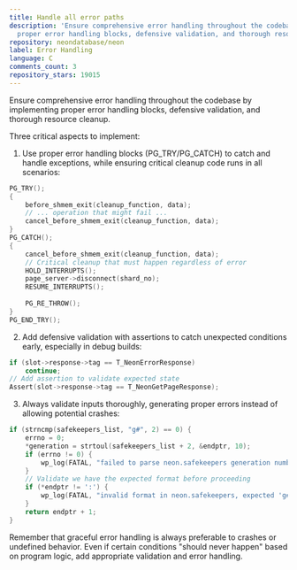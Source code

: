 ```yaml
---
title: Handle all error paths
description: 'Ensure comprehensive error handling throughout the codebase by implementing
  proper error handling blocks, defensive validation, and thorough resource cleanup. '
repository: neondatabase/neon
label: Error Handling
language: C
comments_count: 3
repository_stars: 19015
---
```


Ensure comprehensive error handling throughout the codebase by implementing proper error handling blocks, defensive validation, and thorough resource cleanup. 

Three critical aspects to implement:

1. Use proper error handling blocks (PG_TRY/PG_CATCH) to catch and handle exceptions, while ensuring critical cleanup code runs in all scenarios:

```c
PG_TRY();
{
    before_shmem_exit(cleanup_function, data);
    // ... operation that might fail ...
    cancel_before_shmem_exit(cleanup_function, data);
}
PG_CATCH();
{
    cancel_before_shmem_exit(cleanup_function, data);
    // Critical cleanup that must happen regardless of error
    HOLD_INTERRUPTS();
    page_server->disconnect(shard_no);
    RESUME_INTERRUPTS();
    
    PG_RE_THROW();
}
PG_END_TRY();
```

2. Add defensive validation with assertions to catch unexpected conditions early, especially in debug builds:

```c
if (slot->response->tag == T_NeonErrorResponse)
    continue;
// Add assertion to validate expected state
Assert(slot->response->tag == T_NeonGetPageResponse);
```

3. Always validate inputs thoroughly, generating proper errors instead of allowing potential crashes:

```c
if (strncmp(safekeepers_list, "g#", 2) == 0) {
    errno = 0;
    *generation = strtoul(safekeepers_list + 2, &endptr, 10);
    if (errno != 0) {
        wp_log(FATAL, "failed to parse neon.safekeepers generation number: %m");
    }
    // Validate we have the expected format before proceeding
    if (*endptr != ':') {
        wp_log(FATAL, "invalid format in neon.safekeepers, expected 'g#NUMBER:' format");
    }
    return endptr + 1;
}
```

Remember that graceful error handling is always preferable to crashes or undefined behavior. Even if certain conditions "should never happen" based on program logic, add appropriate validation and error handling.